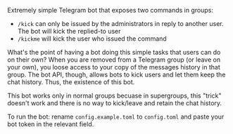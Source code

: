Extremely simple Telegram bot that exposes two commands in groups:

- `/kick` can only be issued by the administrators in reply to another user. The bot will kick the replied-to user
- `/kickme` will kick the user who issued the command

What's the point of having a bot doing this simple tasks that users can do on their own? 
When you are removed from a Telegram group (or leave on your own), you 
loose access to your copy of the messages history in that group. The bot API, though, allows bots to kick users and let them keep 
the chat history. Thus, the existence of this bot.

This bot works only in normal groups becuase in supergroups, this "trick" doesn't work and there is no way to kick/leave 
and retain the chat history.

To run the bot: rename `config.example.toml` to `config.toml` and paste your bot token in the relevant field.
